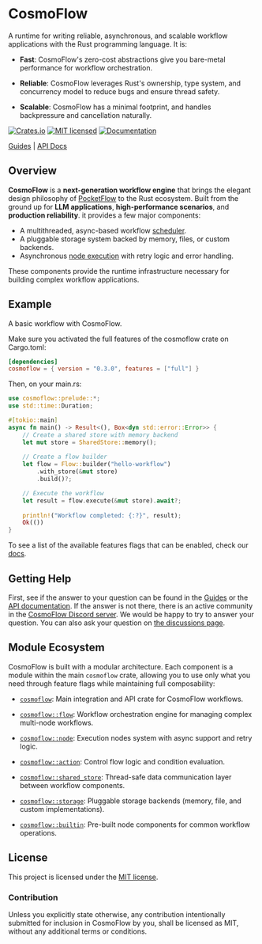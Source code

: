 # CosmoFlow

A runtime for writing reliable, asynchronous, and scalable workflow applications with
the Rust programming language. It is:

* **Fast**: CosmoFlow's zero-cost abstractions give you bare-metal
  performance for workflow orchestration.

* **Reliable**: CosmoFlow leverages Rust's ownership, type system, and
  concurrency model to reduce bugs and ensure thread safety.

* **Scalable**: CosmoFlow has a minimal footprint, and handles backpressure
  and cancellation naturally.

[![Crates.io][crates-badge]][crates-url]
[![MIT licensed][mit-badge]][mit-url]
[![Documentation][docs-badge]][docs-url]

[crates-badge]: https://img.shields.io/crates/v/cosmoflow.svg
[crates-url]: https://crates.io/crates/cosmoflow
[mit-badge]: https://img.shields.io/badge/license-MIT-blue.svg
[mit-url]: https://github.com/echozyr2001/CosmoFlow/blob/main/LICENSE
[docs-badge]: https://docs.rs/cosmoflow/badge.svg
[docs-url]: https://docs.rs/cosmoflow

[Guides](./docs/getting-started.md) |
[API Docs](https://docs.rs/cosmoflow/latest/cosmoflow)

## Overview

**CosmoFlow** is a **next-generation workflow engine** that brings the elegant 
design philosophy of [PocketFlow](https://github.com/The-Pocket/PocketFlow) to 
the Rust ecosystem. Built from the ground up for **LLM applications**, **high-performance scenarios**, 
and **production reliability**. it provides a few major components:

* A multithreaded, async-based workflow [scheduler].
* A pluggable storage system backed by memory, files, or custom backends.
* Asynchronous [node execution][nodes] with retry logic and error handling.

These components provide the runtime infrastructure necessary for building
complex workflow applications.

[nodes]: https://docs.rs/cosmoflow/latest/cosmoflow/node/index.html
[scheduler]: https://docs.rs/cosmoflow/latest/cosmoflow/flow/index.html

## Example

A basic workflow with CosmoFlow.

Make sure you activated the full features of the cosmoflow crate on Cargo.toml:

```toml
[dependencies]
cosmoflow = { version = "0.3.0", features = ["full"] }
```

Then, on your main.rs:

```rust
use cosmoflow::prelude::*;
use std::time::Duration;

#[tokio::main]
async fn main() -> Result<(), Box<dyn std::error::Error>> {
    // Create a shared store with memory backend
    let mut store = SharedStore::memory();
    
    // Create a flow builder
    let flow = Flow::builder("hello-workflow")
        .with_store(&mut store)
        .build()?;

    // Execute the workflow
    let result = flow.execute(&mut store).await?;
    
    println!("Workflow completed: {:?}", result);
    Ok(())
}
```

To see a list of the available features flags that can be enabled, check our
[docs][feature-flag-docs].

[feature-flag-docs]: https://docs.rs/cosmoflow/#features

## Getting Help

First, see if the answer to your question can be found in the [Guides] or the
[API documentation]. If the answer is not there, there is an active community in
the [CosmoFlow Discord server][Chat]. We would be happy to try to answer your
question. You can also ask your question on [the discussions page][discussions].

[Guides]: ./docs/getting-started.md
[API documentation]: https://docs.rs/cosmoflow/latest/cosmoflow
[Chat]: https://discord.gg/cosmoflow
[discussions]: https://github.com/echozyr2001/CosmoFlow/discussions

## Module Ecosystem

CosmoFlow is built with a modular architecture. Each component is a module within the main
`cosmoflow` crate, allowing you to use only what you need through feature flags while 
maintaining full composability:

* [`cosmoflow`]: Main integration and API crate for CosmoFlow workflows.

* [`cosmoflow::flow`]: Workflow orchestration engine for managing complex multi-node workflows.

* [`cosmoflow::node`]: Execution nodes system with async support and retry logic.

* [`cosmoflow::action`]: Control flow logic and condition evaluation.

* [`cosmoflow::shared_store`]: Thread-safe data communication layer between workflow components.

* [`cosmoflow::storage`]: Pluggable storage backends (memory, file, and custom implementations).

* [`cosmoflow::builtin`]: Pre-built node components for common workflow operations.

[`cosmoflow`]: https://docs.rs/cosmoflow/latest/cosmoflow
[`cosmoflow::flow`]: https://docs.rs/cosmoflow/latest/cosmoflow/flow/index.html
[`cosmoflow::node`]: https://docs.rs/cosmoflow/latest/cosmoflow/node/index.html
[`cosmoflow::action`]: https://docs.rs/cosmoflow/latest/cosmoflow/action/index.html
[`cosmoflow::shared_store`]: https://docs.rs/cosmoflow/latest/cosmoflow/shared_store/index.html
[`cosmoflow::storage`]: https://docs.rs/cosmoflow/latest/cosmoflow/storage/index.html
[`cosmoflow::builtin`]: https://docs.rs/cosmoflow/latest/cosmoflow/builtin/index.html

## License

This project is licensed under the [MIT license].

[MIT license]: https://github.com/echozyr2001/CosmoFlow/blob/main/LICENSE

### Contribution

Unless you explicitly state otherwise, any contribution intentionally submitted
for inclusion in CosmoFlow by you, shall be licensed as MIT, without any additional
terms or conditions.
